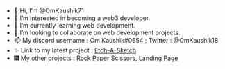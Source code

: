 - 👋 Hi, I’m @OmKaushik71
- 👀 I’m interested in becoming a web3 developer.
- 🌱 I’m currently learning web development.
- 💞️ I’m looking to collaborate on web development projects.
- 📫 My discord username : Om Kaushik#0654 ; Twitter : @OmKaushik18
- ✨ Link to my latest project : [Etch-A-Sketch](https://omkaushik71.github.io/Etch-a-Sketch/)
- 🎆 My other projects : [Rock Paper Scissors](https://omkaushik71.github.io/Rock-Paper-Scissors/), [Landing Page](https://omkaushik71.github.io/Landing-page/)
<!---
OmKaushik71/OmKaushik71 is a ✨ special ✨ repository because its `README.md` (this file) appears on your GitHub profile.
You can click the Preview link to take a look at your changes.
--->
